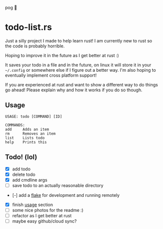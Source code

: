 pog  :crab:
# todo-list.rs
Just a silly project I made to help learn rust!
I am currently new to rust so the code is probably horrible.

Hoping to improve it in the future as I get better at rust :)

It saves your todo in a file and in the future, on linux it will store it in your `~/.config` or somewhere else if I figure out a better way.
I'm also hoping to eventually implement cross platform support!

If you are experienced at rust and want to show a different way to do things go ahead! Please explain why and how it works if you do so though.

## Usage
```
USAGE: todo [COMMAND] [ID]

COMMANDS:
add     Adds an item
rm      Removes an item
list    Lists todo 
help    Prints this
```

## Todo! (lol)
- [x] add todo
- [x] delete todo
- [x] add cmdline args
- [ ] save todo to an actually reasonable directory
- [-] add a [flake](https://nixos.wiki/wiki/Flakes) for development and running remotely
- [x] finish [usage](https://github.com/Pickles888/todo-list.rs?tab=readme-ov-file#usage) section
- [ ] some nice photos for the readme :)
- [ ] refactor as I get better at rust
- [ ] maybe easy github/cloud sync?
